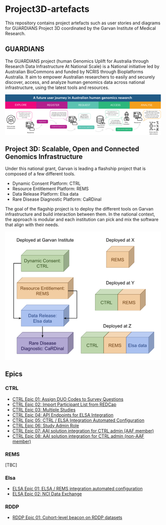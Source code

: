 # Project3D-artefacts

This repository contains project artefacts such as user stories and diagrams for GUARDIANS Project 3D coordinated by the Garvan Institute of Medical Research.

## GUARDIANS

The GUARDIANS project (human Genomics Uplift for Australia through Research Data Infrastructure At National Scale) is a National initiative led by Australian BioCommons and funded by NCRIS through Bioplatforms Australia. It aim to empower Australian researchers to easily and securely discover, access, and analyze human genomics data across national infrastructure, using the latest tools and resources.

![Guardians user journey.png](./docs/Guardians_user_journey.png)

## Project 3D: Scalable, Open and Connected Genomics Infrastructure

Under this national grant, Garvan is leading a flashship project that is composed of a few different tools.

- Dynamic Consent Platform: CTRL
- Resource Entitlement Platform: REMS
- Data Release Platform: Elsa data
- Rare Disease Diagnostic Platform: CaRDinal

The goal of the flagship project is to deploy the different tools on Garvan infrastructure and build interaction between them. In the national context, the approach is modular and each institution can pick and mix the software that align with their needs.

![Project 3D modules](./docs/Project3D_modules.png)

## Epics

### CTRL

- [CTRL Epic 01: Assign DUO Codes to Survey Questions](./CTRL_epics/CTRL01-duo_codes.md)
- [CTRL Epic 02: Import Participant List from REDCap](./CTRL_epics/CTRL02-redcap_participants.md)
- [CTRL Epic 03: Multiple Studies](./CTRL_epics/CTRL03-multi_study.md)
- [CTRL Epic 04: API Endpoints for ELSA Integration](./CTRL_epics/CTRL04-elsa_integration.md)
- [CTRL Epic 05: CTRL / ELSA Integration Automated Configuration](./CTRL_epics/CTRL05-ctrl_elsa_config.md)
- [CTRL Epic 06: Study Admin Role](./CTRL_epics/CTRL06-study_admin.md)
- [CTRL Epic 07: AAI solution integration for CTRL admin (AAF member)](./CTRL_epics/CTRL07-aai_integration_member.md)
- [CTRL Epic 08: AAI solution integration for CTRL admin (non-AAF member)](./CTRL_epics/CTRL07-aai_integration_non_member.md)

### REMS

[TBC]

### Elsa

- [ELSA Epic 01: ELSA / REMS integration automated configuration](/ELSA_epics/ELSA01-rems_integration.md)
- [ELSA Epic 02: NCI Data Exchange](/ELSA_epics/ELSA02-nci_data_exchange.md)

### RDDP

- [RDDP Epic 01: Cohort-level beacon on RDDP datasets](/RDDP_epics/RDDP01-cohort_beacon.md)
